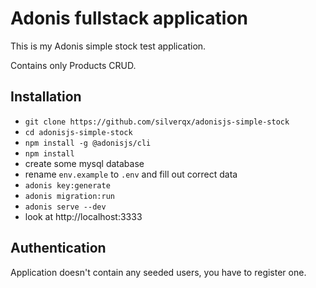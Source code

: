 # Adonis fullstack application

This is my Adonis simple stock test application.

Contains only Products CRUD.

## Installation

* `git clone https://github.com/silverqx/adonisjs-simple-stock`
* `cd adonisjs-simple-stock`
* `npm install -g @adonisjs/cli`
* `npm install`
* create some mysql database
* rename `env.example` to `.env` and fill out correct data
* `adonis key:generate`
* `adonis migration:run`
* `adonis serve --dev`
* look at http://localhost:3333

## Authentication

Application doesn't contain any seeded users, you have to register one.
